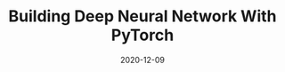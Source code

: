 ---
layout: post
title: Building Deep Neural Network With PyTorch
description: Tutorial on how to build deep learning models using PyTorch
date: 2020-12-09
tags: machine learning, modeling, retrain
comments_id: 26
---